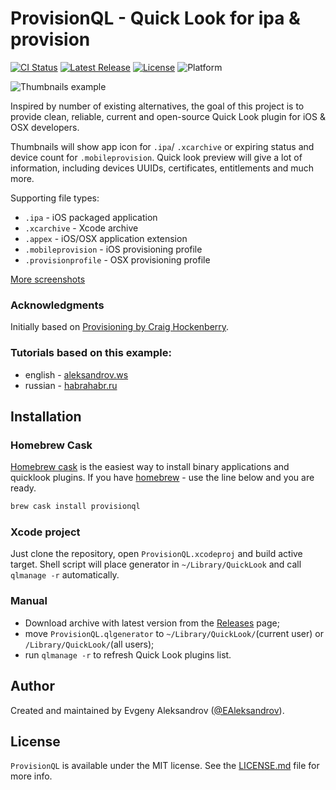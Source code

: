 # ProvisionQL - Quick Look for ipa & provision

[![CI Status](http://img.shields.io/travis/ealeksandrov/ProvisionQL.svg)](https://travis-ci.org/ealeksandrov/ProvisionQL)
[![Latest Release](https://img.shields.io/github/release/ealeksandrov/ProvisionQL.svg)](https://github.com/ealeksandrov/ProvisionQL/releases/latest)
[![License](https://img.shields.io/github/license/ealeksandrov/ProvisionQL.svg)](LICENSE.md)
![Platform](https://img.shields.io/badge/platform-macos-lightgrey.svg)

![Thumbnails example](https://raw.github.com/ealeksandrov/ProvisionQL/master/Screenshots/1.png)

Inspired by number of existing alternatives, the goal of this project is to provide clean, reliable, current and open-source Quick Look plugin for iOS & OSX developers.

Thumbnails will show app icon for `.ipa`/ `.xcarchive` or expiring status and device count for `.mobileprovision`. Quick look preview will give a lot of information, including devices UUIDs, certificates, entitlements and much more.

Supporting file types:

* `.ipa` - iOS packaged application
* `.xcarchive` - Xcode archive
* `.appex` - iOS/OSX application extension
* `.mobileprovision` - iOS provisioning profile
* `.provisionprofile` - OSX provisioning profile

[More screenshots](https://github.com/ealeksandrov/ProvisionQL/blob/master/Screenshots/README.md)

### Acknowledgments

Initially based on [Provisioning by Craig Hockenberry](https://github.com/chockenberry/Provisioning).

### Tutorials based on this example:

* english - [aleksandrov.ws](https://aleksandrov.ws/2014/02/25/osx-quick-look-plugin-development/)
* russian - [habrahabr.ru](http://habrahabr.ru/post/208552/)

## Installation

### Homebrew Cask

[Homebrew cask](http://caskroom.io/) is the easiest way to install binary applications and quicklook plugins. If you have [homebrew](http://brew.sh/) - use the line below and you are ready.

```sh
brew cask install provisionql
```

### Xcode project

Just clone the repository, open `ProvisionQL.xcodeproj` and build active target. Shell script will place generator in `~/Library/QuickLook` and call `qlmanage -r` automatically.

### Manual

* Download archive with latest version from the [Releases](https://github.com/ealeksandrov/ProvisionQL/releases/latest) page;
* move `ProvisionQL.qlgenerator` to `~/Library/QuickLook/`(current user) or `/Library/QuickLook/`(all users);
* run `qlmanage -r` to refresh Quick Look plugins list.

## Author

Created and maintained by Evgeny Aleksandrov ([@EAleksandrov](https://twitter.com/EAleksandrov)).

## License

`ProvisionQL` is available under the MIT license. See the [LICENSE.md](LICENSE.md) file for more info.
